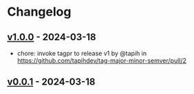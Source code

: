 # Changelog

## [v1.0.0](https://github.com/tapihdev/tag-major-minor-semver/compare/v0.0.1...v1.0.0) - 2024-03-18
- chore: invoke tagpr to release v1 by @tapih in https://github.com/tapihdev/tag-major-minor-semver/pull/2

## [v0.0.1](https://github.com/tapihdev/tag-major-minor-semver/commits/v0.0.1) - 2024-03-18
